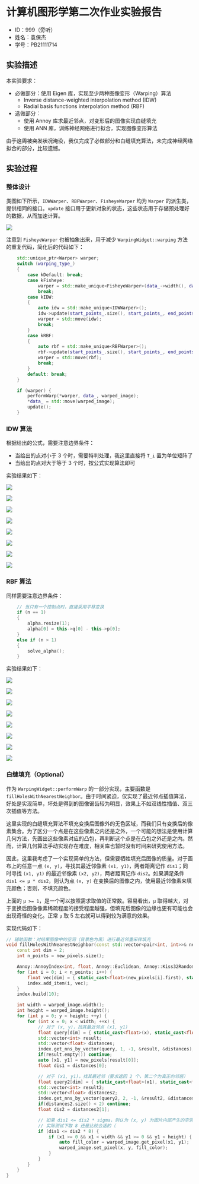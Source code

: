 # 计算机图形学第二次作业实验报告

- ID：999（旁听）
- 姓名：袁保杰
- 学号：PB21111714

## 实验描述

本实验要求：

- 必做部分：使用 Eigen 库，实现至少两种图像变形（Warping）算法
  - Inverse distance-weighted interpolation method (IDW)
  - Radial basis functions interpolation method (RBF)
- 选做部分：
  - 使用 Annoy 库求最近邻点，对变形后的图像实现白缝填充
  - 使用 ANN 库，训练神经网络进行拟合，实现图像变形算法
 
~~由于这周被突发状况淹没~~，我仅完成了必做部分和白缝填充算法，未完成神经网络拟合的部分，比较遗憾。

## 实验过程

### 整体设计

类图如下所示，`IDWWarper`、`RBFWarper`、`FisheyeWarper` 均为 `Warper` 的派生类，提供相同的接口。`update` 接口用于更新对象的状态，这些状态用于存储预处理好的数据，从而加速计算。

![](http://www.plantuml.com/plantuml/png/nHXTZzD6y7r_nOf8S3HnP3lnXoE8K4j1bU2bGl1GLTPUl9Uiph6DlRxSGRdVtbbF7AzDzjohMe74oJiVi_CzitbLILRAUf-IJSggYZxv9B8aFpoXhAA_nBPjUxxZHPuR1e7Z-ruGs8ibaXhHz2kPefIBJPvLabOoMQqgMOfiIv_IGuEACxRdp-cAtkGY8TFx8yC9Cf-JIL8o3J8LcP3DyJBFKp9HntYRNXs-WzL20vKyItYfYIdhh3l5CPdikDZkP0mWaKaoKOh1GTUQJ0uYaRiJ2PgWZc_VlVc49_eJ-TRwyBSzs_AJ2vsbuxXUw4MBm5lQhXT4Te2KHhHoOIC4D7r94tx5wbIUB40CQ48RjMPKVQ8L-BtPiIpZQVNyyImpjBlEnEUQnuKiNzHP9ROPJnH9-SUVQogKh3XXaWtbOxYRRmXqBdUy798SaK-VqopdjnjUo3C6tXjjXxIOvWKlcSpBbuRxMe1EEN9jow74jvw0wr4-1dsg3DPWFRT0yATRBkD2tFAqSVCjklNkn81-lU4RcGzykYPJZ4J_HanumLBnvV-CN7LMxHbgye3IuF0RbjPSIx96mO4HK61Mgs5RFrQ_ugnEBG2DMa6iNZ5-8-mIgfHjfEfT2KIXwrrGMxvlEsvaUr7W164OBZfg4uMgFHHqjdsbx9AdMkD2qjPgVbkKPxFsQtllDph5lWPajjw66i63nZDeAGFxd8Mtz9QXkmmNaU_PaGjdf3UYJurbpC8PFOUw4YaVD6vTcjwzf_tkRQbZt4Jw1CIQmUXNAilHYLYG7_d69LQQimIQFFXLrgNEMR4R7iiyJaHrVJ6gQfVfUGKrbMV8Shm6g07U4TO5v2Bl3ubUTbQGYJnfihCnVqqcUDsPoO7c3MOC0lj3fLKjxioVWDsnI73GrDzbEokXlscJsdKWamEO88lGyVp83_sEsaIX4k8U9JqcXz57s9UoMQzDeEvhMfm7V-ublYxo05gSwvr8Zy8A9ieNW9p1_tKJcEpalq6F_LLiURPQVMnERW8n-Zn6qLNRwqz3xovjtmaYp_SZB_0NIziENQGsefLhJuBE3lBx3ZtcUsl3qasiN1HNa5SfkbxCwC08MdH5D42rCZ0L_x6KAwX1IInemdls2F8yXGBz892Zgwr_dpUT36EYc9B4-Y00ru_wUmO5UjkB-ky_l_a-wj72jpt73WDegD7IjIEaDg9Lr56GCUeTUZJgMs5qkNC6vXhYmD9Ynov-T1GQBG0zMdvlHBNZTtmG3CUF8YVqtUKo18UxdkjvFd8OqIeOFM7d5objdEdKu_7vCOuSxa_w7EcSg4o06X_k3BOFIUe5dXqiu6y8_p2ZpMZbn4xOVxCrzEKPjdB3AZ45OPSfZokUWaz1oeLwwK72isr7iotPNLn1m-E35sJB1dhsC3Uyb1fWByeoBr6ogE9TNeelUIOPcDZ258U06xeT1rBcAY_tohWBp23rtcq-PeRDWQh5OaQRGqkSu4waFLbv9VFU-eD6m3e38QzwS1d3K1b0eE4C84Sd3w1NcFmQz81nwkr2rYNRNCTryS0wXDjU9PcigxXzYbiyIxhb1eze043F5GcnL4pZORWr9fJR_8IXIKR0cEoZQR6yAxWYEgRa1pX24V6itWzgQBNIIBeH4OQ-lLpOWRrqrPSJsYvocx1GJzUlqV_a-jXlo3L4ZLn3e8OhFrxPrQyNH97hWh05I8yMJkZW7c96g_hLPJtYLncTxT7RFGBpWcU8YLKVY1F1qdmxf5Bh_3YLX71VibBFHimHl4NZR9C3qIZ-0VGEJDypaSKtWXywP84gdKlqNcQeqMLySLdMslmxpuhYou8ONwCl_h8iyskFcFPwv3EjfYDynkLcXCyyfebnkCpdQseIQkOQSUgfHPabv9Pbhj0LxRS7OtJHREDW9SORB6jgPZDMCffji6X5JmbB3B_DehxcHaB8ixSyuoMJF86M87SKMaksjUezp3sOTvN8CshFlRb7dhrxz_5z2qEoqya9vyuy9AzubW0d-Hi0)

注意到 `FisheyeWarper` 也被抽象出来，用于减少 `WarpingWidget::warping` 方法的重复代码，简化后的代码如下：

```cpp
    std::unique_ptr<Warper> warper;
    switch (warping_type_)
    {
        case kDefault: break;
        case kFisheye:
            warper = std::make_unique<FisheyeWarper>(data_->width(), data_->height());
            break;
        case kIDW:
        {
            auto idw = std::make_unique<IDWWarper>();
            idw->update(start_points_.size(), start_points_, end_points_);
            warper = std::move(idw);
            break;
        }
        case kRBF:
        {
            auto rbf = std::make_unique<RBFWarper>();
            rbf->update(start_points_.size(), start_points_, end_points_);
            warper = std::move(rbf);
            break;
        }
        default: break;
    }

    if (warper) {
        performWarp(*warper, data_, warped_image);
        *data_ = std::move(warped_image);
        update();
    }
```

### IDW 算法

根据给出的公式，需要注意边界条件：

- 当给出的点对小于 3 个时，需要特判处理，我这里直接将 `T_i` 置为单位矩阵了
- 当给出的点对大于等于 3 个时，按公式实现算法即可

实验结果如下：

![](./image.png)

![](./image2.png)

![](./image3.png)

![](./image4.png)

![](./image5.png)

![](./image6.png)

![](./image7.png)

![](./image8.png)

### RBF 算法

同样需要注意边界条件：

```cpp
    // 当只有一个控制点时，直接采用平移变换
    if (n == 1)
    {
        alpha.resize(1);
        alpha[0] = this->q[0] - this->p[0];
    }
    else if (n > 1)
    {
        solve_alpha();
    }
```

实验结果如下：

![](./image10.png)

![](./image11.png)

![](./image12.png)

![](./image13.png)

![](./image14.png)

![](./image15.png)

![](./image16.png)

![](./image17.png)

### 白缝填充（Optional）

作为 `WarpingWidget::performWarp` 的一部分实现，主要函数是 `fillHolesWithNearestNeighbor`。由于时间紧迫，仅实现了最近邻点插值算法，好处是实现简单，坏处是得到的图像锯齿较为明显，效果上不如双线性插值、双三次插值等方法。

这里实现的白缝填充算法不填充变换后图像外的无色区域，而我们只有变换后的像素集合。为了区分一个点是在这些像素之内还是之外，一个可能的想法是使用计算几何方法，先画出这些像素对应的凸包，再判断这个点是在凸包之外还是之内。然而，计算几何算法手动实现存在难度，相关库也暂时没有时间来研究使用方法。

因此，这里我考虑了一个实现简单的方法，但需要牺牲填充后图像的质量。对于画布上的任意一点 `(x, y)`，寻找其最近邻像素 `(x1, y1)`，两者距离记作 `dis1`；同时寻找 `(x1, y1)` 的最近邻像素 `(x2, y2)`，两者距离记作 `dis2`。如果满足条件 `dis1 <= μ * dis2`，则认为点 `(x, y)` 在变换后的图像之内，使用最近邻像素来填充颜色；否则，不填充颜色。

上面的 `μ >= 1`，是一个可以按照需求取值的正常数。容易看出，`μ` 取得越大，对于变换后图像像素稀疏程度的接受程度越强，但填充后图像的边缘也更有可能也会出现奇怪的变化。正常 `μ` 取 5 左右就可以得到较为满意的效果。

实现代码如下：

```cpp
// 辅助函数：对结果图像中的空洞（背景色为黑）进行最近邻重采样填充
void fillHolesWithNearestNeighbor(const std::vector<pair<int, int>>& new_pixels, Image &warped_image) {
    const int dim = 2;
    int n_points = new_pixels.size();

    Annoy::AnnoyIndex<int, float, Annoy::Euclidean, Annoy::Kiss32Random, Annoy::AnnoyIndexSingleThreadedBuildPolicy> index(dim);
    for (int i = 0; i < n_points; i++) {
        float vec[dim] = { static_cast<float>(new_pixels[i].first), static_cast<float>(new_pixels[i].second) };
        index.add_item(i, vec);
    }
    index.build(10);

    int width = warped_image.width();
    int height = warped_image.height();
    for (int y = 0; y < height; ++y) {
        for (int x = 0; x < width; ++x) {
            // 对于 (x, y)，找其最近邻点 (x1, y1)
            float query[dim] = { static_cast<float>(x), static_cast<float>(y) };
            std::vector<int> result;
            std::vector<float> distances;
            index.get_nns_by_vector(query, 1, -1, &result, &distances);
            if(result.empty()) continue;
            auto [x1, y1] = new_pixels[result[0]];
            float dis1 = distances[0];

            // 对于 (x1, y1)，找其最近邻（要求返回 2 个，第二个为真正的邻居）
            float query2[dim] = { static_cast<float>(x1), static_cast<float>(y1) };
            std::vector<int> result2;
            std::vector<float> distances2;
            index.get_nns_by_vector(query2, 2, -1, &result2, &distances2);
            if(distances2.size() < 2) continue;
            float dis2 = distances2[1];

            // 如果 dis1 <= dis2 * sigma，则认为 (x, y) 为图片内部产生的空洞，需要填充
            // 实际测试下取 8 还是比较合适的（
            if (dis1 <= dis2 * 8) {  
                if (x1 >= 0 && x1 < width && y1 >= 0 && y1 < height) {
                    auto fill_color = warped_image.get_pixel(x1, y1);
                    warped_image.set_pixel(x, y, fill_color);
                }
            }
        }
    }
}
```